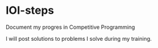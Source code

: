 # IOI-steps
Document my progres in Competitive Programming

I will post solutions to problems I solve during my training.
